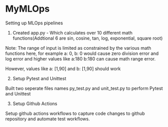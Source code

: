 # MyMLOps

Setting up MLOps pipelines

1. Created app.py - Which calculates over 10 different math functions(Addtional 6 are sin, cosine, tan, log, exponential, square root)

Note:
The range of input is limited as constrained by the various math functions here, for example a: 0, b: 0 would cause zero division error and log error and higher values like a:180 b:180 can cause math range error.

However, values like a: [1,90] and b: [1,90] should work

2. Setup Pytest and Unittest

Built two seperate files names py_test.py and unit_test.py to perform Pytest and Unittest

3. Setup Github Actions

Setup github actions workflows to capture code changes to github repository and automate test workflows.




